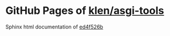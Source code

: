 GitHub Pages of [klen/asgi-tools](https://github.com/klen/asgi-tools.git)
===
Sphinx html documentation of [ed4f526b](https://github.com/klen/asgi-tools/tree/ed4f526b7148e2a6c3373854b213494497040629)
